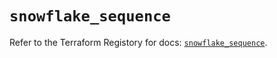 # `snowflake_sequence`

Refer to the Terraform Registory for docs: [`snowflake_sequence`](https://www.terraform.io/docs/providers/snowflake/r/sequence).
